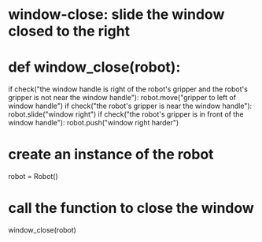 # window-close: slide the window closed to the right
# def window_close(robot):
if check("the window handle is right of the robot's gripper and the robot's gripper is not near the window handle"):
    robot.move("gripper to left of window handle")
if check("the robot's gripper is near the window handle"):
    robot.slide("window right")
if check("the robot's gripper is in front of the window handle"):
    robot.push("window right harder") 

# create an instance of the robot
robot = Robot()

# call the function to close the window
window_close(robot)